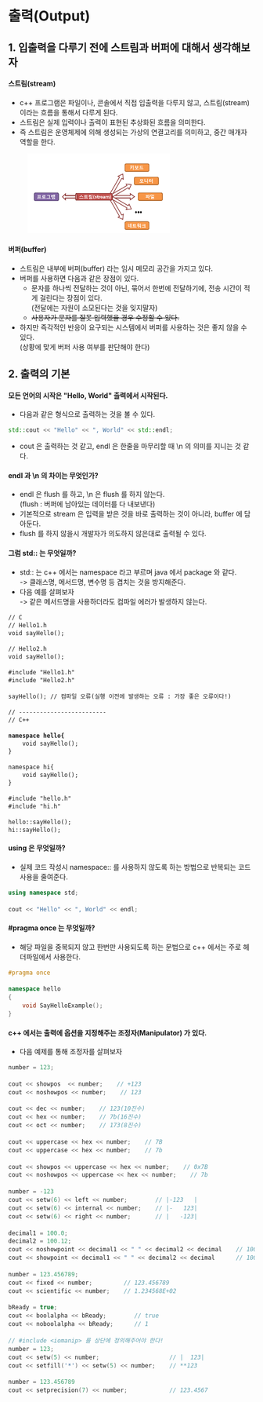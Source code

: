# 출력(Output)

## 1. 입출력을 다루기 전에 스트림과 버퍼에 대해서 생각해보자

#### 스트림(stream)

* c++ 프로그램은 파일이나, 콘솔에서 직접 입출력을 다루지 않고, 스트림(stream) 이라는 흐름을 통해서 다루게 된다.&#x20;
* 스트림은 실제 입력이나 출력이 표현된 추상화된 흐름을 의미한다.&#x20;
* 즉 스트림은 운영체제에 의해 생성되는 가상의 연결고리를 의미하고, 중간 매개자 역할을 한다.

<figure><img src="../../.gitbook/assets/image (3) (1) (1).png" alt="" width="290"><figcaption></figcaption></figure>

#### 버퍼(buffer)

* 스트림은 내부에 버퍼(buffer) 라는 임시 메모리 공간을 가지고 있다.&#x20;
* 버퍼를 사용하면 다음과 같은 장점이 있다.&#x20;
  * 문자를 하나씩 전달하는 것이 아닌, 묶어서 한번에 전달하기에, 전송 시간이 적게 걸린다는 장점이 있다. \
    (전달에는 자원이 소모된다는 것을 잊지말자)
  * ~~사용자가 문자를 잘못 입력했을 경우 수정할 수 있다.~~
* 하지만 즉각적인 반응이 요구되는 시스템에서 버퍼를 사용하는 것은 좋지 않을 수 있다.\
  (상황에 맞게 버퍼 사용 여부를 판단해야 한다)

## 2. 출력의 기본

#### 모든 언어의 시작은 "Hello, World" 출력에서 시작된다.

* 다음과 같은 형식으로 출력하는 것을 볼 수 있다. &#x20;

```cpp
std::cout << "Hello" << ", World" << std::endl;
```

* cout 은 출력하는 것 같고, endl 은 한줄을 마무리할 때 \n 의 의미를 지니는 것 같다.

#### endl 과 \n 의 차이는 무엇인가?

* endl 은 flush 를 하고, \n 은 flush 를 하지 않는다. \
  (flush : 버퍼에 남아있는 데이터를 다 내보낸다)
* 기본적으로 stream 은 입력을 받은 것을 바로 출력하는 것이 아니라, buffer 에 담아둔다.&#x20;
* flush 를 하지 않을시 개발자가 의도하지 않은대로 출력될 수 있다.&#x20;

#### 그럼 std:: 는 무엇일까?&#x20;

* std:: 는 c++ 에서는 namespace 라고 부르며 java 에서 package 와 같다.\
  \-> 클래스명, 메서드명, 변수명 등 겹치는 것을 방지해준다.
* 다음 예를 살펴보자\
  \-> 같은 메서드명을 사용하더라도 컴파일 에러가 발생하지 않는다.&#x20;

<pre class="language-cpp"><code class="lang-cpp">// C
// Hello1.h
void sayHello();

// Hello2.h
void sayHello();

#include "Hello1.h"
#include "Hello2.h"

sayHello(); // 컴파일 오류(실행 이전에 발생하는 오류 : 가장 좋은 오류이다!)

// -------------------------
// C++

<strong>namespace hello{
</strong>    void sayHello();
}

namespace hi{
    void sayHello();
}

#include "hello.h"
#include "hi.h"

hello::sayHello();
hi::sayHello();
</code></pre>

#### using 은 무엇일까?

* 실제 코드 작성시 namespace:: 를 사용하지 않도록 하는 방법으로 반복되는 코드 사용을 줄여준다.

```cpp
using namespace std;

cout << "Hello" << ", World" << endl;
```

#### #pragma once 는 무엇일까?

* 해당 파일을 중복되지 않고 한번만 사용되도록 하는 문법으로 c++ 에서는 주로 헤더파일에서 사용한다.&#x20;

```cpp
#pragma once

namespace hello
{
	void SayHelloExample();
}
```

#### c++ 에서는 출력에 옵션을 지정해주는 조정자(Manipulator) 가 있다.&#x20;

* 다음 예제를 통해 조정자를 살펴보자

```cpp
number = 123;

cout << showpos  << number;    // +123
cout << noshowpos << number;    // 123

cout << dec << number;    // 123(10진수)
cout << hex << number;    // 7b(16진수)
cout << oct << number;    // 173(8진수)

cout << uppercase << hex << number;    // 7B
cout << uppercase << hex << number;    // 7b

cout << showpos << uppercase << hex << number;    // 0x7B
cout << noshowpos << uppercase << hex << number;    // 7b

number = -123
cout << setw(6) << left << number;        // |-123   |
cout << setw(6) << internal << number;    // |-   123|
cout << setw(6) << right << number;       // |   -123|

decimal1 = 100.0;
decimal2 = 100.12;
cout << noshowpoint << decimal1 << " " << decimal2 << decimal    // 100 100.12
cout << showpoint << decimal1 << " " << decimal2 << decimal      // 100.000 100.120

number = 123.456789;
cout << fixed << number;         // 123.456789
cout << scientific << number;    // 1.234568E+02

bReady = true;
cout << boolalpha << bReady;        // true
cout << noboolalpha << bReady;      // 1

// #include <iomanip> 를 상단에 정의해주어야 한다!
number = 123;
cout << setw(5) << number;                    // |  123|
cout << setfill('*') << setw(5) << number;    // **123

number = 123.456789
cout << setprecision(7) << number;            // 123.4567
```
